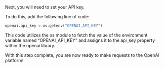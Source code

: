 Next, you will need to set your API key.

To do this, add the following line of code:

```python
openai.api_key = os.getenv("OPENAI_API_KEY")
```
This code utilizes the os module to fetch the value of the environment variable named "OPENAI_API_KEY" and assigns it to the api_key property within the openai library.

With this step complete, you are now ready to make requests to the OpenAI platform!



